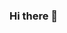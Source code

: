 ### Hi there 👋

<!--
**Raj-04/Raj-04** is a ✨ _special_ ✨ repository because its `README.md` (this file) appears on your GitHub profile.

Here are some ideas to get you started:

- 🔭 I’m currently working on cool things!

- 🌱 I’m currently learning to understand, the git flow in a large team setting.

- 👯 I’m looking to collaborate on anything to futher my skills and growth as a developer!

- 💬 Ask me about how i helped someone today

- 🏆 I have learned
     * Front end: Javascript, Python, HTML, CSS, React, Redux, hooks, styled-components, SASS
     * Back End: NodeJS, Express, REST API, Bcryptjs, JSON Web Token, SQL, PostgreSQL, SQLite
     * Testing: Cypress, React Testing Libraries, Jest, Superte

- 📫 How to reach me: 1204patel.raj@gmail.com

- ⚡ Fun fact: I Love Coffee.

-->
